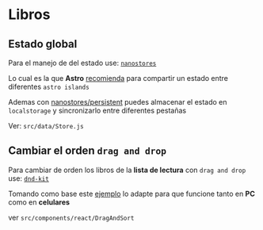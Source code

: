 # Libros 


## Estado global

Para el manejo de del estado use: [`nanostores`](https://github.com/nanostores/nanostores)

Lo cual es la que **Astro** [recomienda](https://docs.astro.build/es/core-concepts/sharing-state/) para compartir un estado entre diferentes `astro islands`

Ademas con [nanostores/persistent](https://github.com/nanostores/persistent) puedes almacenar el estado en `localstorage` y sincronizarlo entre diferentes pestañas

Ver: `src/data/Store.js`

## Cambiar el orden `drag and drop`

Para cambiar de orden los libros de la **lista de lectura** con `drag and drop` use: [``dnd-kit``](https://github.com/clauderic/dnd-kit/tree/master)


Tomando como base este [ejemplo](https://master--5fc05e08a4a65d0021ae0bf2.chromatic.com/?path=/docs/presets-sortable-vertical--drag-handle) lo adapte para que funcione tanto en **PC** como en **celulares**


ver `src/components/react/DragAndSort`